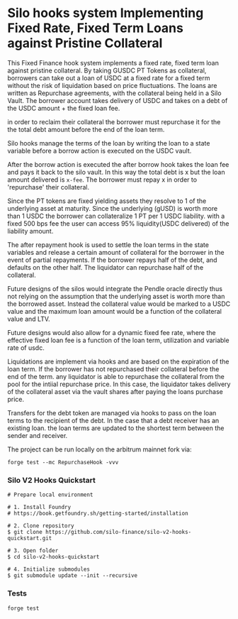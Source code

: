 # Silo hooks system Implementing Fixed Rate, Fixed Term Loans against Pristine Collateral

This Fixed Finance hook system implements a fixed rate, fixed term loan against pristine collateral. 
By taking GUSDC PT Tokens as collateral, borrowers can take out a loan of USDC at a fixed rate for a fixed term without the risk of liquidation based on price fluctuations. The loans are written as Repurchase agreements, with the collateral being held in a Silo Vault. The borrower account takes delivery of USDC and takes on a debt of the USDC amount + the fixed loan fee.

in order to reclaim their collateral the borrower must repurchase it for the the total debt amount before the end of the loan term.

Silo hooks manage the terms of the loan by writing the loan to a state variable before a borrow action is executed on the USDC vault. 

After the borrow action is executed the after borrow hook takes the loan fee and pays it back to the silo vault. In this way the total debt is x but the loan amount delivered is `x-fee`. The borrower must repay x in order to  'repurchase' their collateral. 

Since the PT tokens are fixed yielding assets they resolve to 1 of the underlying asset at maturity. Since the underlying (gUSD) is worth more than 1 USDC the borrower can collateralize 1 PT per 1 USDC liability. with a fixed 500 bps fee the user can access 95% liquidity(USDC delivered) of the liability amount.

The after repayment hook is used to settle the loan terms in the state variables and release a certain amount of collateral for the borrower in the event of partial repayments. If the borrower repays half of the debt, and defaults on the other half. The liquidator can repurchase half of the collateral. 

Future designs of the silos would integrate the Pendle oracle directly thus not relying on the assumption that the underlying asset is worth more than the borrowed asset. Instead the collateral value would be marked to a USDC value and the maximum loan amount would be a function of the collateral value and LTV.

Future designs would also allow for a dynamic fixed fee rate, where the effective fixed loan fee is a function of the loan term, utilization and variable rate of usdc. 

Liquidations are implement via hooks and are based on the expiration of the loan term. If the borrower has not repurchased their collateral before the end of the term. any liquidator is able to repurchase the collateral from the pool for the intiial repurchase price. In this case, the liquidator takes delivery of the collateral asset via the vault shares after paying the loans purchase price. 

Transfers for the debt token are managed via hooks to pass on the loan terms to the recipient of the debt. In the case that a debt receiver has an existing loan. the loan terms are updated to the shortest term between the sender and receiver. 

The project can be run locally on the arbitrum mainnet fork via: 


```
forge test --mc RepurchaseHook -vvv
```

### Silo V2 Hooks Quickstart

```shell
# Prepare local environment

# 1. Install Foundry 
# https://book.getfoundry.sh/getting-started/installation

# 2. Clone repository
$ git clone https://github.com/silo-finance/silo-v2-hooks-quickstart.git

# 3. Open folder
$ cd silo-v2-hooks-quickstart

# 4. Initialize submodules
$ git submodule update --init --recursive
```

### Tests
```shell
forge test
```
